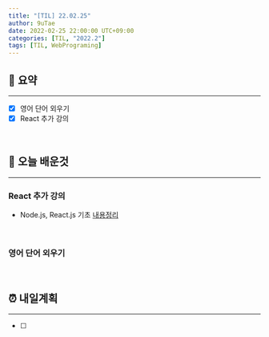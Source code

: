 ```yaml
---
title: "[TIL] 22.02.25"
author: 9uTae
date: 2022-02-25 22:00:00 UTC+09:00
categories: [TIL, "2022.2"]
tags: [TIL, WebPrograming]
---
```


## 🏁 요약

---

- [x] 영어 단어 외우기
- [x] React 추가 강의

<br>

## 📑 오늘 배운것

---

### React 추가 강의

- Node.js, React.js 기초 [내용정리](https://9utae.github.io/posts/136-nodejs-reactjs-basic)

<br>

### 영어 단어 외우기

<br>

## ⏰ 내일계획

---

- [ ]

<br>
